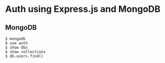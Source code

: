 # Auth using Express.js and MongoDB

## MongoDB

```
$ mongodb
$ use auth
$ show dbs
$ show collections
$ db.users.find()
```

